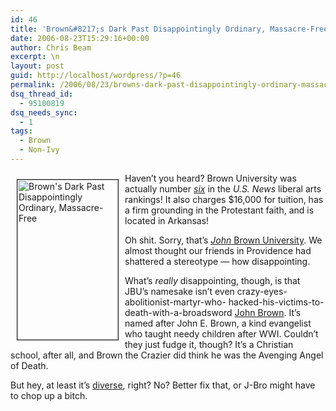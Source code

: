 ```yaml
---
id: 46
title: 'Brown&#8217;s Dark Past Disappointingly Ordinary, Massacre-Free'
date: 2006-08-23T15:29:16+00:00
author: Chris Beam
excerpt: \n
layout: post
guid: http://localhost/wordpress/?p=46
permalink: /2006/08/23/browns-dark-past-disappointingly-ordinary-massacre-free/
dsq_thread_id:
  - 95100819
dsq_needs_sync:
  - 1
tags:
  - Brown
  - Non-Ivy
---
```

<img width="161" vspace="10" hspace="10" height="256" border="1" align="left" src="http://www.ivygateblog.com/wp-content/uploads/2006/08/brown-john.jpg" alt="Brown's Dark Past Disappointingly Ordinary, Massacre-Free" />Haven&#8217;t you heard? Brown University was actually number _[six](http://www.usnews.com/usnews/edu/college/rankings/brief/t1ccbach_s_brief.php)_ in the _U.S. News_ liberal arts rankings! It also charges $16,000 for tuition, has a firm grounding in the Protestant faith, and is located in Arkansas!

Oh shit. Sorry, that&#8217;s [_John_ Brown University](http://www.jbu.edu/). We almost thought our friends in Providence had shattered a stereotype &#8212; how disappointing.

What&#8217;s _really_ disappointing, though, is that JBU&#8217;s namesake isn&#8217;t even crazy-eyes-abolitionist-martyr-who- hacked-his-victims-to-death-with-a-broadsword [John Brown](http://en.wikipedia.org/wiki/John_Brown_%28abolitionist%29). It&#8217;s named after John E. Brown, a kind evangelist who taught needy children after WWI. Couldn&#8217;t they just fudge it, though? It&#8217;s a Christian school, after all, and Brown the Crazier did think he was the Avenging Angel of Death.

But hey, at least it&#8217;s [diverse](http://www.jbu.edu/news/facts.asp), right? No? Better fix that, or J-Bro might have to chop up a bitch.